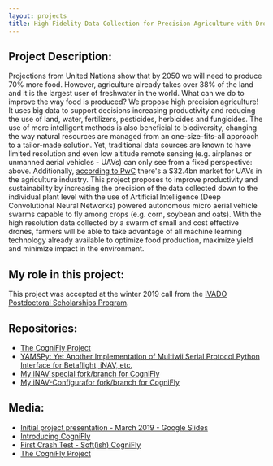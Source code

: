 ```yaml
---
layout: projects
title: High Fidelity Data Collection for Precision Agriculture with Drone Swarms
---
```

## Project Description:
Projections from United Nations show that by 2050 we will need to produce 70% more food. However, agriculture already takes over 38% of the land and it is the largest user of freshwater in the world. What can we do to improve the way food is produced? We propose high precision agriculture! It uses big data to support decisions increasing productivity and reducing the use of land, water, fertilizers, pesticides, herbicides and fungicides. The use of more intelligent methods is also beneficial to biodiversity, changing the way natural resources are managed from an one-size-fits-all approach to a tailor-made solution. Yet, traditional data sources are known to have limited resolution and even low altitude remote sensing (e.g. airplanes or unmanned aerial vehicles - UAVs) can only see from a fixed perspective: above. Additionally, [according to PwC](https://www.pwc.pl/pl/pdf/clarity-from-above-pwc.pdf) there's a $32.4bn market for UAVs in the agriculture industry. This project proposes to improve productivity and sustainability by increasing the precision of the data collected down to the individual plant level with the use of Artificial Intelligence (Deep Convolutional Neural Networks) powered autonomous micro aerial vehicle swarms capable to fly among crops (e.g. corn, soybean and oats). With the high resolution data collected by a swarm of small and cost effective drones, farmers will be able to take advantage of all machine learning technology already available to optimize food production, maximize yield and minimize impact in the environment.

## My role in this project:
This project was accepted at the winter 2019 call from the [IVADO Postdoctoral Scholarships Program](https://ivado.ca/bourses-ivado/bourses-post-doctorales-4).

## Repositories:
- [The CogniFly Project](https://github.com/thecognifly)
- [YAMSPy: Yet Another Implementation of Multiwii Serial Protocol Python Interface for Betaflight, iNAV, etc.](https://github.com/thecognifly/YAMSPy)
- [My iNAV special fork/branch for CogniFly](https://github.com/ricardodeazambuja/inav/tree/CogniFly)
- [My iNAV-Configurafor fork/branch for CogniFly](https://github.com/ricardodeazambuja/inav-configurator/tree/CogniFly)

## Media:
- [Initial project presentation - March 2019 - Google Slides](https://docs.google.com/presentation/d/e/2PACX-1vQ2YWTRja1LYUHj7--aUaX-n0YumZSziqzIluXOQMkIef_uZ9QHN97EYvxA_0XUGMylFfSK3vfGfqBy/pub?start=true&loop=false&delayms=5000)
- [Introducing CogniFly](https://www.youtube.com/watch?v=FD6tcLzJMEg)  
- [First Crash Test - Soft(ish) CogniFly](https://www.youtube.com/watch?v=8hi-tnYzGf4)
- [The CogniFly Project](https://thecognifly.github.io/)
